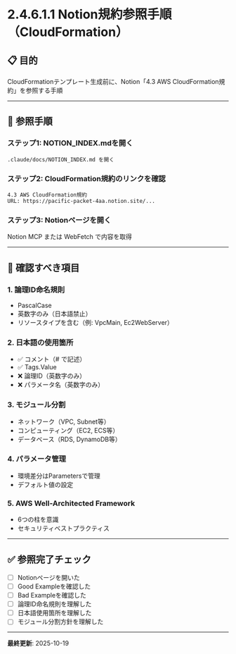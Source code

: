# 2.4.6.1.1 Notion規約参照手順（CloudFormation）

## 📋 目的

CloudFormationテンプレート生成前に、Notion「4.3 AWS CloudFormation規約」を参照する手順

---

## 🔄 参照手順

### ステップ1: NOTION_INDEX.mdを開く
```
.claude/docs/NOTION_INDEX.md を開く
```

### ステップ2: CloudFormation規約のリンクを確認
```
4.3 AWS CloudFormation規約
URL: https://pacific-packet-4aa.notion.site/...
```

### ステップ3: Notionページを開く
Notion MCP または WebFetch で内容を取得

---

## 📝 確認すべき項目

### 1. 論理ID命名規則
- PascalCase
- 英数字のみ（日本語禁止）
- リソースタイプを含む（例: VpcMain, Ec2WebServer）

### 2. 日本語の使用箇所
- ✅ コメント（# で記述）
- ✅ Tags.Value
- ❌ 論理ID（英数字のみ）
- ❌ パラメータ名（英数字のみ）

### 3. モジュール分割
- ネットワーク（VPC, Subnet等）
- コンピューティング（EC2, ECS等）
- データベース（RDS, DynamoDB等）

### 4. パラメータ管理
- 環境差分はParametersで管理
- デフォルト値の設定

### 5. AWS Well-Architected Framework
- 6つの柱を意識
- セキュリティベストプラクティス

---

## ✅ 参照完了チェック

- [ ] Notionページを開いた
- [ ] Good Exampleを確認した
- [ ] Bad Exampleを確認した
- [ ] 論理ID命名規則を理解した
- [ ] 日本語使用箇所を理解した
- [ ] モジュール分割方針を理解した

---

**最終更新**: 2025-10-19
